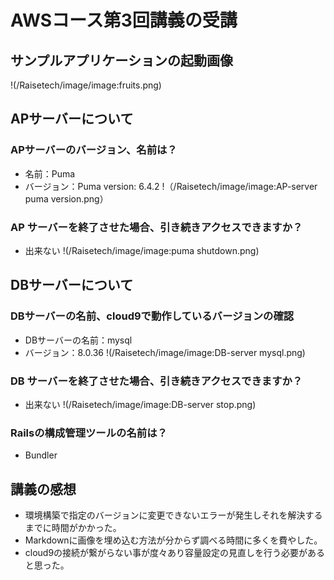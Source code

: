 # AWSコース第3回講義の受講

## サンプルアプリケーションの起動画像
!(/Raisetech/image/image:fruits.png)

## APサーバーについて

### APサーバーのバージョン、名前は？
* 名前：Puma
* バージョン：Puma version: 6.4.2 
!（/Raisetech/image/image:AP-server puma version.png）

### AP サーバーを終了させた場合、引き続きアクセスできますか？　
* 出来ない
!(/Raisetech/image/image:puma shutdown.png)

## DBサーバーについて

### DBサーバーの名前、cloud9で動作しているバージョンの確認
* DBサーバーの名前：mysql
* バージョン：8.0.36
!(/Raisetech/image/image:DB-server mysql.png)
### DB サーバーを終了させた場合、引き続きアクセスできますか？
* 出来ない
!(/Raisetech/image/image:DB-server stop.png)
### Railsの構成管理ツールの名前は？
* Bundler 

## 講義の感想

* 環境構築で指定のバージョンに変更できないエラーが発生しそれを解決するまでに時間がかかった。
* Markdownに画像を埋め込む方法が分からず調べる時間に多くを費やした。
* cloud9の接続が繋がらない事が度々あり容量設定の見直しを行う必要があると思った。